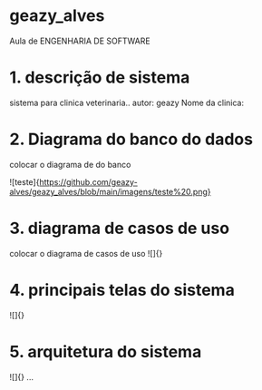 # geazy_alves
Aula de ENGENHARIA DE SOFTWARE
  

# 1. descrição de sistema
 sistema para clinica veterinaria..
 autor: geazy
 Nome da clinica:

 # 2. Diagrama do banco do dados

colocar o diagrama de do banco

![teste]{https://github.com/geazy-alves/geazy_alves/blob/main/imagens/teste%20.png}

 # 3. diagrama de casos de uso
 colocar o diagrama de casos de uso
![]{}
 
 # 4. principais telas do sistema 
![]{}
 
 # 5. arquitetura do sistema 
![]{}
...